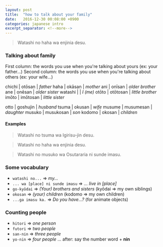 ```yaml
---
layout: post
title:  "how to talk about your family"
date:   2016-12-30 00:08:00 +0900
categories: japanese intro
excerpt_separator: <!--more-->
---
```


> Watashi no haha wa enjinia desu.
<!--more-->

### Talking about family

First column: the words you use when you're talking about yours (ex: your father...)
Second column: the words you use when you're talking about others (ex: your wife...)

chichi | otōsan | _father_
haha | okāsan | _mother_
ani | onīsan | _older brother_
ane | onēsan | _older sister_
watashi |     | _I (me)_
otōto | otōtosan | _little brother_
imōto | imōtosan | _little sister_

otto | goshujin | _husband_
tsuma | okusan | _wife_
musume | musumesan | _daughter_
musuko | musukosan | _son_
kodomo | okosan | _children_



#### Examples
> Watashi no tsuma wa Igirisu-jin desu.

> Watashi no haha wa enjinia desu.

> Watashi no musuko wa Osutararia ni sunde imasu.

### Some vocabulary
* `watashi no...` => _my..._
* `... wa [place] ni sunde imasu` => _... live in [place]_
* `go-kyōdai` => _(Your) brothers and sisters_ (kyōdai => my own siblings)
* `okosan` => _(your) children_ (kodomo => my own children)
* `...ga imasu ka.` => _Do you have...?_ (for animate objects)

### Counting people
* `hitori` => _one person_
* `futori` => _two people_
* `san-nin` => _three people_
* `yo-nin` => _four people_
... after: say the number word + **nin**
